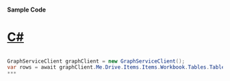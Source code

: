#### Sample Code
# [C#](#tab/c-sharp)

```C#

GraphServiceClient graphClient = new GraphServiceClient();
var rows = await graphClient.Me.Drive.Items.Items.Workbook.Tables.Tables.Rows.Request().GetAsync();
*** 

```